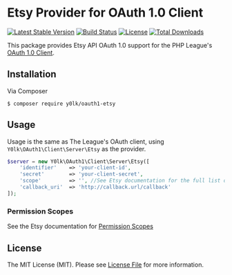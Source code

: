 # Etsy Provider for OAuth 1.0 Client

[![Latest Stable Version](https://img.shields.io/packagist/v/y0lk/oauth1-etsy.svg)](https://packagist.org/packages/y0lk/oauth1-etsy)
[![Build Status](https://img.shields.io/travis/Y0lk/oauth1-etsy.svg)](https://travis-ci.org/Y0lk/oauth1-etsy)
[![License](https://img.shields.io/packagist/l/y0lk/oauth1-etsy.svg)](https://github.com/y0lk/oauth1-etsy/blob/master/LICENSE)
[![Total Downloads](https://img.shields.io/packagist/dt/y0lk/oauth1-etsy.svg?maxAge=2592000)](https://packagist.org/packages/y0lk/oauth1-etsy)

This package provides Etsy API OAuth 1.0 support for the PHP League's [OAuth 1.0 Client](https://github.com/thephpleague/oauth1-client).

## Installation

Via Composer

```shell
$ composer require y0lk/oauth1-etsy
```

## Usage

Usage is the same as The League's OAuth client, using `Y0lk\OAuth1\Client\Server\Etsy` as the provider.

```php
$server = new Y0lk\OAuth1\Client\Server\Etsy([
    'identifier'   	=> 'your-client-id',
    'secret'       	=> 'your-client-secret',
    'scope'			=> '', //See Etsy documentation for the full list of permission scopes
    'callback_uri' 	=> 'http://callback.url/callback'
]);
```

### Permission Scopes
See the Etsy documentation for [Permission Scopes](https://www.etsy.com/developers/documentation/getting_started/oauth#section_permission_scopes)


## License

The MIT License (MIT). Please see [License File](https://github.com/thephpleague/oauth1-client/blob/master/LICENSE) for more information.
